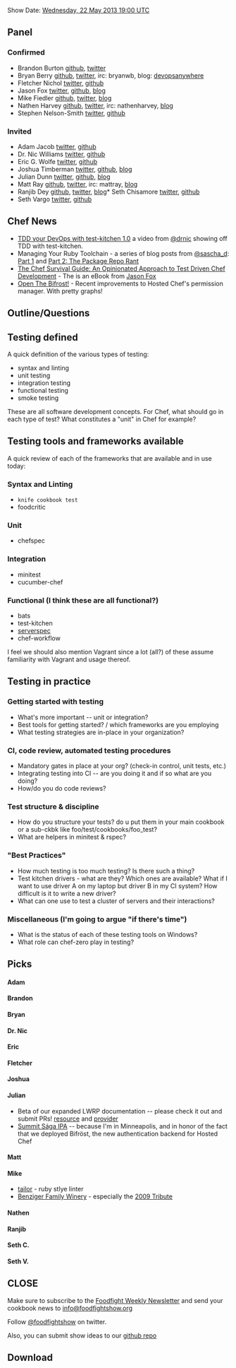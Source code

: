 Show Date:  [Wednesday, 22 May 2013 19:00 UTC](http://www.timeanddate.com/worldclock/fixedtime.html?msg=Food+Fight+Show+-+Testing+In+Practice&iso=20130521T15&p1=1928)

Panel<a name="panel"></a>
-----

### Confirmed
* Brandon Burton [github](http://github.com/solarce), [twitter](https://twitter.com/solarce)
* Bryan Berry [github](http://github.com/bryanwb), [twitter](http://twitter.com/bryanwb), irc: bryanwb, blog: [devopsanywhere](http://devopsanywhere.blogspot.com)
* Fletcher Nichol [twitter](http://twitter.com/fnichol), [github](https://github.com/fnichol)
* Jason Fox [twitter](https://twitter.com/jasonrobertfox), [github](https://github.com/jasonrobertfox), [blog](http://neverstopbuilding.net/)
* Mike Fiedler [github](http://github.com/miketheman), [twitter](http://twitter.com/mikefiedler), [blog](http://www.miketheman.net)
* Nathen Harvey [github](http://github.com/nathenharvey), [twitter](http://twitter.com/nathenharvey), irc: nathenharvey, [blog](http://nathenharvey.com)
* Stephen Nelson-Smith [twitter](https://twitter.com/lordcope), [github](http://github.com/lordcope)

### Invited
* Adam Jacob [twitter](http://twitter.com/adamhjk), [github](http://gitub.com/adamhjk)
* Dr. Nic Williams [twitter](https://twitter.com/drnic), [github](https://twitter.com/drnic)
* Eric G. Wolfe [twitter](https://twitter.com/#!/atomic_penguin), [github](http://github.com/atomic-penguin)
* Joshua Timberman [twitter](https://twitter.com/jtimberman), [github](http://github.com/jtimberman), [blog](http://jtimberman.housepub.org/)
* Julian Dunn [twitter](https://twitter.com/julian_dunn), [github](https://github.com/juliandunn), [blog](http://www.juliandunn.net/)
* Matt Ray [github](http://github.com/mattray), [twitter](http://twitter.com/mattray), irc: mattray, [blog](http://www.leastresistance.net/)
* Ranjib Dey [github](https://github.com/ranjib), [twitter](https://twitter.com/ranjibdey), [blog](http://ranjib.posterous.com/)* Seth Chisamore [twitter](https://twitter.com/schisamo), [github](http://github.com/schisamo)
* Seth Vargo [twitter](https://twitter.com/sethvargo), [github](http://github.com/sethvargo)

Chef News
--------

* [TDD your DevOps with test-kitchen 1.0](http://starkandwayne.com/articles/2013/05/07/tdd-your-devops-with-test-kitchen/) a video from [@drnic](http://twitter.com/drnic) showing off TDD with test-kitchen.
* Managing Your Ruby Toolchain - a series of blog posts from [@sascha_d](https://twitter.com/sascha_d):  [Part 1](http://blog.brattyredhead.com/blog/2013/05/12/pieces-and-parts-managing-your-ruby-toolchain/) and [Part 2:  The Package Repo Rant](http://blog.brattyredhead.com/blog/2013/05/17/managing-your-ruby-toolchain-part-2-the-package-repo-rant)
* [The Chef Survival Guide:  An Opinionated Approach to Test Driven Chef Development](https://leanpub.com/chef-survival-guide) - The is an eBook from [Jason Fox](http://twitter.com/jasonrobertfox)
* [Open The Bifrost!](http://www.opscode.com/blog/2013/05/21/open-the-bifrost/) - Recent improvements to Hosted Chef's permission manager.  With pretty graphs!


Outline/Questions
-----------------
## Testing defined

A quick definition of the various types of testing:

* syntax and linting
* unit testing
* integration testing
* functional testing
* smoke testing

These are all software development concepts. For Chef, what should go in each type of test? What constitutes a "unit" in Chef for example?

## Testing tools and frameworks available

A quick review of each of the frameworks that are available and in use today:

### Syntax and Linting

* `knife cookbook test`
* foodcritic

### Unit

* chefspec

### Integration

* minitest
* cucumber-chef

### Functional (I think these are all functional?)

* bats
* test-kitchen
* [serverspec](http://serverspec.org/)
* chef-workflow

I feel we should also mention Vagrant since a lot (all?) of these assume familiarity with Vagrant and usage thereof.

## Testing in practice

### Getting started with testing

* What's more important -- unit or integration?
* Best tools for getting started? / which frameworks are you employing
* What testing strategies are in-place in your organization?

### CI, code review, automated testing procedures

* Mandatory gates in place at your org? (check-in control, unit tests, etc.)
* Integrating testing into CI -- are you doing it and if so what are you doing?
* How/do you do code reviews?

### Test structure & discipline
* How do you structure your tests? do u put them in your main cookbook or a sub-ckbk like foo/test/cookbooks/foo_test?
* What are helpers in minitest & rspec?

### "Best Practices"

* How much testing is too much testing?  Is there such a thing?
* Test kitchen drivers - what are they? Which ones are available? What if I want to use driver A on my laptop but driver B in my CI system? How difficult is it to write a new driver?
* What can one use to test a cluster of servers and their interactions?

### Miscellaneous (I'm going to argue "if there's time")

* What is the status of each of these testing tools on Windows?
* What role can chef-zero play in testing?

Picks<a name="picks"></a>
-----

#### Adam

#### Brandon

#### Bryan  

#### Dr. Nic

#### Eric

#### Fletcher

#### Joshua

#### Julian

- Beta of our expanded LWRP documentation -- please check it out and submit PRs! [resource](http://docs.opscode.com/lwrp_custom_resource.html) and [provider](http://docs.opscode.com/lwrp_custom_provider_resources.html)
- [Summit Sága IPA](http://www.summitbrewing.com/brews/saga-ipa) -- because I'm in Minneapolis, and in honor of the fact that we deployed Bifröst, the new authentication backend for Hosted Chef

#### Matt

#### Mike

- [tailor](https://github.com/turboladen/tailor) - ruby stlye linter
- [Benziger Family Winery](http://www.benziger.com/) - especially the [2009 Tribute](http://www.benziger.com/2009_tribute)

#### Nathen

#### Ranjib

#### Seth C.

#### Seth V.



CLOSE
-----

Make sure to subscribe to the [Foodfight Weekly Newsletter](http://bit.ly/ffsmail) and send your cookbook
news to info@foodfightshow.org

Follow [@foodfightshow](http://twitter.com/foodfightshow) on twitter.

Also, you can submit show ideas to our [github repo](https://github.com/foodfight/showz)



Download
--------
